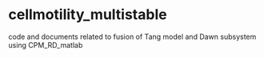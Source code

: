 # cellmotility_multistable
code and documents related to fusion of Tang model and Dawn subsystem using CPM_RD_matlab
